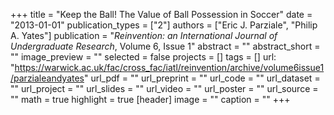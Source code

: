 +++
title = "Keep the Ball! The Value of Ball Possession in Soccer"
date = "2013-01-01"
publication_types = ["2"]
authors = ["Eric J. Parziale", "Philip A. Yates"]
publication = "_Reinvention: an International Journal of Undergraduate Research_, Volume 6, Issue 1"
abstract = ""
abstract_short = ""
image_preview = ""
selected = false
projects = []
tags = []
url: "https://warwick.ac.uk/fac/cross_fac/iatl/reinvention/archive/volume6issue1/parzialeandyates"
url_pdf = ""
url_preprint = ""
url_code = ""
url_dataset = ""
url_project = ""
url_slides = ""
url_video = ""
url_poster = ""
url_source = ""
math = true
highlight = true
[header]
image = ""
caption = ""
+++
